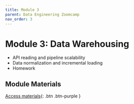 ```yaml
---
title: Module 3
parent: Data Engineering Zoomcamp
nav_order: 3
---
```


# Module 3: Data Warehousing
- API reading and pipeline scalability
- Data normalization and incremental loading
- Homework

## Module Materials

[Access materials](https://github.com/DataTalksClub/data-engineering-zoomcamp/tree/main/03-data-warehouse){: .btn .btn-purple }